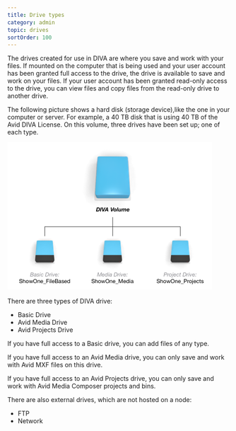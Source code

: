 ```yaml
---
title: Drive types
category: admin
topic: drives
sortOrder: 100
---
```


The drives created for use in DIVA are where you save and work with your files. If mounted on the computer that is being used and your user account has been granted full access to the drive, the drive is available to save and work on your files. If your user account has been granted read-only access to the drive, you can view files and copy files from the read-only drive to another drive.

The following picture shows a hard disk (storage device),like the one in your computer or server. For example, a 40 TB disk that is using 40 TB of the Avid DIVA License. On this volume, three drives have been set up; one of each type.

![Drive types on a volume](/images/v2/fusion/drive-example-00.png)

There are three types of DIVA drive:

- Basic Drive
- Avid Media Drive
- Avid Projects Drive

If you have full access to a Basic drive, you can add files of any type.

If you have full access to an Avid Media drive, you can only save and work with Avid MXF files on this drive.

If you have full access to an Avid Projects drive, you can only save and work with Avid Media Composer projects and bins.

There are also external drives, which are not hosted on a node:

- FTP
- Network
